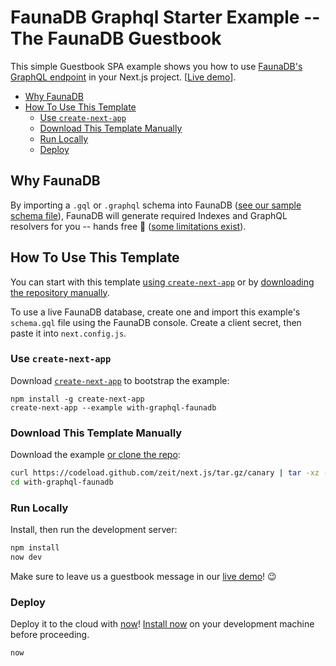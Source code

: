 # FaunaDB Graphql Starter Example -- The FaunaDB Guestbook

This simple Guestbook SPA example shows you how to use [FaunaDB's GraphQL endpoint](https://docs.fauna.com/fauna/current/api/graphql/) in your Next.js project. [[Live demo](https://with-graphql-faunadb.now.sh/)].

- [Why FaunaDB](#why-faunadb)
- [How To Use This Template](#how-to-use-this-template)
  - [Use `create-next-app`](#use-create-next-app)
  - [Download This Template Manually](#download-this-template-manually)
  - [Run Locally](#run-locally)
  - [Deploy](#deploy)

## Why FaunaDB

By importing a `.gql` or `.graphql` schema into FaunaDB ([see our sample schema file](#TODO)), FaunaDB will generate required Indexes and GraphQL resolvers for you -- hands free 👐 ([some limitations exist](https://docs.fauna.com/fauna/current/api/graphql/#limitations)).

## How To Use This Template

You can start with this template [using `create-next-app`](#use-create-next-app) or by [downloading the repository manually](#download-this-template-manually).

To use a live FaunaDB database, create one and import this example's `schema.gql` file using the FaunaDB console. Create a client secret, then paste it into `next.config.js`.

### Use `create-next-app`

Download [`create-next-app`](https://github.com/zeit/next.js/tree/canary/packages/create-next-app) to bootstrap the example:

```
npm install -g create-next-app
create-next-app --example with-graphql-faunadb
```

### Download This Template Manually

Download the example [or clone the repo](https://github.com/zeit/next.js):

```bash
curl https://codeload.github.com/zeit/next.js/tar.gz/canary | tar -xz --strip=2 next.js-canary/examples/with-graphql-faunadb
cd with-graphql-faunadb
```

### Run Locally

Install, then run the development server:

```bash
npm install
now dev
```

Make sure to leave us a guestbook message in our [live demo](https://with-graphql-faunadb.now.sh/)! 😉

### Deploy

Deploy it to the cloud with [now](https://zeit.co/now)! [Install now](https://zeit.co/download) on your development machine before proceeding.

```bash
now
```
